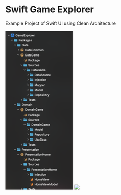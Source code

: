 # Swift Game Explorer
Example Project of Swift UI using Clean Architecture

<img src=".readme/Structure.png" height="500">  <img src=".readme/Application.gif" height="500">

